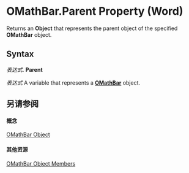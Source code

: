
# OMathBar.Parent Property (Word)

Returns an  **Object** that represents the parent object of the specified **OMathBar** object.


## Syntax

 _表达式_. **Parent**

 _表达式_ A variable that represents a **[OMathBar](9eebeeb0-c136-1652-767e-188470529193.md)** object.


## 另请参阅


#### 概念


[OMathBar Object](9eebeeb0-c136-1652-767e-188470529193.md)
#### 其他资源


[OMathBar Object Members](http://msdn.microsoft.com/library/cdb3087d-faef-6050-5832-bd4f848d2037%28Office.15%29.aspx)